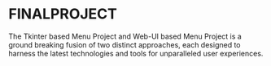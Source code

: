 # FINALPROJECT
The Tkinter based Menu Project and Web-UI based Menu Project is a ground breaking fusion of two distinct approaches, each designed to harness the latest technologies and tools for unparalleled user experiences. 
